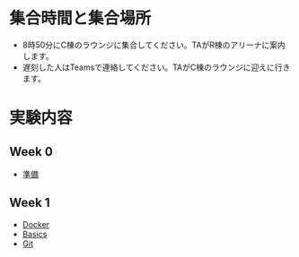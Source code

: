 # 集合時間と集合場所
- 8時50分にC棟のラウンジに集合してください。TAがR棟のアリーナに案内します。
- 遅刻した人はTeamsで連絡してください。TAがC棟のラウンジに迎えに行きます。

# 実験内容
## Week 0
- [準備](https://stl-apu.github.io/advanced_experiment/preparetions)

## Week 1
- [Docker](https://stl-apu.github.io/advanced_experiment/docker)
- [Basics](https://stl-apu.github.io/advanced_experiment/basics)
- [Git](https://stl-apu.github.io/advanced_experiment/git)
